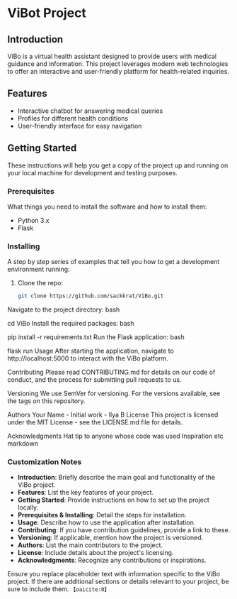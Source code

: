 # ViBot Project

## Introduction
ViBo is a virtual health assistant designed to provide users with medical guidance and information. This project leverages modern web technologies to offer an interactive and user-friendly platform for health-related inquiries.

## Features
- Interactive chatbot for answering medical queries
- Profiles for different health conditions
- User-friendly interface for easy navigation

## Getting Started

These instructions will help you get a copy of the project up and running on your local machine for development and testing purposes.

### Prerequisites
What things you need to install the software and how to install them:
- Python 3.x
- Flask

### Installing
A step by step series of examples that tell you how to get a development environment running:

1. Clone the repo:
   ```bash
   git clone https://github.com/sackkrat/ViBo.git
Navigate to the project directory:
bash

cd ViBo
Install the required packages:
bash

pip install -r requirements.txt
Run the Flask application:
bash

flask run
Usage
After starting the application, navigate to http://localhost:5000 to interact with the ViBo platform.

Contributing
Please read CONTRIBUTING.md for details on our code of conduct, and the process for submitting pull requests to us.

Versioning
We use SemVer for versioning. For the versions available, see the tags on this repository.

Authors
Your Name - Initial work - Ilya B
License
This project is licensed under the MIT License - see the LICENSE.md file for details.

Acknowledgments
Hat tip to anyone whose code was used
Inspiration
etc
markdown

### Customization Notes
- **Introduction**: Briefly describe the main goal and functionality of the ViBo project.
- **Features**: List the key features of your project.
- **Getting Started**: Provide instructions on how to set up the project locally.
- **Prerequisites & Installing**: Detail the steps for installation.
- **Usage**: Describe how to use the application after installation.
- **Contributing**: If you have contribution guidelines, provide a link to these.
- **Versioning**: If applicable, mention how the project is versioned.
- **Authors**: List the main contributors to the project.
- **License**: Include details about the project's licensing.
- **Acknowledgments**: Recognize any contributions or inspirations.

Ensure you replace placeholder text with information specific to the ViBo project. If there are additional sections or details relevant to your project, be sure to include them. &#8203;``【oaicite:0】``&#8203;

